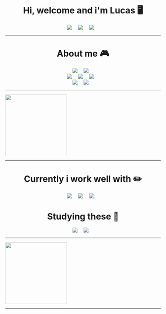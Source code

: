 <h1 align="center"> Hi, welcome and i'm Lucas 🖥️ </h1>

<p align='center'>
  <a href="https://github.com/Luckasklopes"><img src="https://img.shields.io/badge/GitHub-100000?style=for-the-badge&logo=github&logoColor=white" /></a>&nbsp;&nbsp;&nbsp;&nbsp;
  <a href="https://instagram.com/Luckasklopes"><img src="https://img.shields.io/badge/Instagram-E4405F?style=for-the-badge&logo=instagram&logoColor=white" /></a>&nbsp;&nbsp;&nbsp;&nbsp;
  <a href="https://www.linkedin.com/in/lucas-lopes-827a30240/"><img src="https://img.shields.io/badge/LinkedIn-0077B5?style=for-the-badge&logo=linkedin&logoColor=white" /></a>&nbsp;&nbsp;&nbsp;&nbsp;
</p>     

---

<h1 align="center"> About me 🎮 </h1>

<p align='center'>
  <a href=""><img src="https://img.shields.io/badge/RIO BRANCO-FFC800?style=for-the-badge "/></a>&nbsp;&nbsp;&nbsp;&nbsp;
  <a href=""><img src="https://img.shields.io/badge/BRASIL-009C03?style=for-the-badge "/></a>&nbsp;&nbsp;&nbsp;&nbsp;
  <br>
  <a href=""><img src="https://img.shields.io/badge/4º PERIODO-C3C3C3?style=for-the-badge "/></a>&nbsp;&nbsp;&nbsp;&nbsp;
  <a href=""><img src="https://img.shields.io/badge/SISTEMAS DE INFORMAÇÃO-0072A3?style=for-the-badge "/></a>&nbsp;&nbsp;&nbsp;&nbsp;
  <a href=""><img src="https://img.shields.io/badge/UNINORTE-E34F26?style=for-the-badge "/></a>&nbsp;&nbsp;&nbsp;&nbsp;
  <br>
  <a href=""><img src="https://img.shields.io/badge/ESTAGIARIO-8400DB?style=for-the-badge "/></a>&nbsp;&nbsp;&nbsp;&nbsp;
  <a href=""><img src="https://img.shields.io/badge/SECRETARIA DO ESTADO DE EDUCAÇÃO-020078?style=for-the-badge "/></a>&nbsp;&nbsp;&nbsp;&nbsp;
</p>

---

<a href="https://github.com/anuraghazra/github-readme-stats">
  <img height=200 align="center" src="https://github-readme-stats.vercel.app/api?username=luckasklopes&locale=pt-br&show_icons=true&include_all_commits=true&text_color=ffffff&card_width=990&theme=transparent&rank_icon=github" />
</a>

---

<h1 align="center">  Currently i work well with ✏️ </h1>

<p align='center'>
  <a href="https://img.shields.io/badge/C-00599C?style=for-the-badge&logo=c&logoColor=white"><img src="https://img.shields.io/badge/C-00599C?style=for-the-badge&logo=c&logoColor=white" /></a>&nbsp;&nbsp;&nbsp;&nbsp;
  <a href="https://img.shields.io/badge/Figma-F24E1E?style=for-the-badge&logo=figma&logoColor=white"><img src="https://img.shields.io/badge/Figma-F24E1E?style=for-the-badge&logo=figma&logoColor=white" /></a>&nbsp;&nbsp;&nbsp;&nbsp;
  <a href="https://img.shields.io/badge/Wordpress-21759B?style=for-the-badge&logo=wordpress&logoColor=white"><img src="https://img.shields.io/badge/Wordpress-21759B?style=for-the-badge&logo=wordpress&logoColor=white" /></a>&nbsp;&nbsp;&nbsp;&nbsp;
</p>


<h1 align="center">  Studying these 📖 </h1>

<p align='center'> 
  <a href="https://img.shields.io/badge/Python-3776AB?style=for-the-badge&logo=python&logoColor=white"><img src="https://img.shields.io/badge/Python-3776AB?style=for-the-badge&logo=python&logoColor=white" /></a>&nbsp;&nbsp;&nbsp;&nbsp;
  <a href="https://img.shields.io/badge/Elixir-4B275F?style=for-the-badge&logo=elixir&logoColor=white"><img src="https://img.shields.io/badge/Elixir-4B275F?style=for-the-badge&logo=elixir&logoColor=white" /></a>&nbsp;&nbsp;&nbsp;&nbsp;
</p>

---

<a href="https://github.com/anuraghazra/convoychat">
  <img height=200 align="center" src="https://github-readme-stats.vercel.app/api/top-langs?username=luckasklopes&locale=pt-br&text_color=ffffff&&card_width=720&layout=compact&theme=transparent" />
</a>

---





<!-- <a href="LINK PARA ONDE O BOTAO VAI LEVAR"><img src="LINK DA IMAGEM "/></a>&nbsp;&nbsp;&nbsp;&nbsp; -->

<!-- [![Github](https://img.shields.io/badge/GitHub-100000?style=for-the-badge&logo=github&logoColor=white)](https://github.com/Luckasklopes) -->
<!-- [![Instagram](https://img.shields.io/badge/Instagram-E4405F?style=for-the-badge&logo=instagram&logoColor=white)](https://instagram.com/Luckasklopes) -->
<!-- [![Linkedin](https://img.shields.io/badge/LinkedIn-0077B5?style=for-the-badge&logo=linkedin&logoColor=white)](https://www.linkedin.com/in/lucas-lopes-827a30240/) -->

<!-- ![Anurag's GitHub stats](https://github-readme-stats.vercel.app/api?username=luckasklopes&locale=pt-br&show_icons=true&include_all_commits=true&text_color=ffffff&theme=transparent&rank_icon=github) -->
<!-- [![Top Langs](https://github-readme-stats.vercel.app/api/top-langs/?username=luckasklopes&locale=pt-br&text_color=ffffff&layout=compact&theme=transparent)](https://github.com/anuraghazra/github-readme-stats) -->

